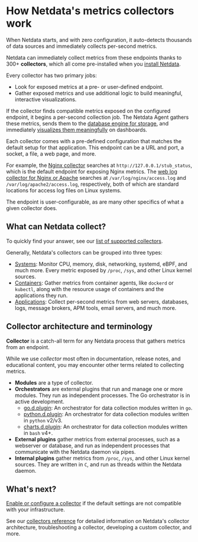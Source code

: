 <!--
title: "How Netdata's metrics collectors work"
description: "When Netdata starts, and with zero configuration, it auto-detects thousands of data sources and immediately collects per-second metrics."
custom_edit_url: "https://github.com/netdata/netdata/edit/master/docs/collect/how-collectors-work.md"
sidebar_label: "How Netdata's metrics collectors work"
learn_status: "Published"
learn_topic_type: "Concepts"
learn_rel_path: "Concepts"
-->

# How Netdata's metrics collectors work

When Netdata starts, and with zero configuration, it auto-detects thousands of data sources and immediately collects
per-second metrics.

Netdata can immediately collect metrics from these endpoints thanks to 300+ **collectors**, which all come pre-installed
when you [install Netdata](https://github.com/netdata/netdata/blob/master/docs/get-started.mdx).

Every collector has two primary jobs:

-   Look for exposed metrics at a pre- or user-defined endpoint.
-   Gather exposed metrics and use additional logic to build meaningful, interactive visualizations.

If the collector finds compatible metrics exposed on the configured endpoint, it begins a per-second collection job. The
Netdata Agent gathers these metrics, sends them to the [database engine for
storage](https://github.com/netdata/netdata/blob/master/docs/store/change-metrics-storage.md), and immediately [visualizes them
meaningfully](https://github.com/netdata/netdata/blob/master/docs/visualize/interact-dashboards-charts.md) on dashboards.

Each collector comes with a pre-defined configuration that matches the default setup for that application. This endpoint
can be a URL and port, a socket, a file, a web page, and more.

For example, the [Nginx collector](https://github.com/netdata/go.d.plugin/blob/master/modules/nginx/README.md) searches
at `http://127.0.0.1/stub_status`, which is the default endpoint for exposing Nginx metrics. The [web log collector for
Nginx or Apache](https://github.com/netdata/go.d.plugin/blob/master/README.mdmodules/weblog) searches at
`/var/log/nginx/access.log` and `/var/log/apache2/access.log`, respectively, both of which are standard locations for
access log files on Linux systems.

The endpoint is user-configurable, as are many other specifics of what a given collector does.

## What can Netdata collect?

To quickly find your answer, see our [list of supported collectors](https://github.com/netdata/netdata/blob/master/collectors/COLLECTORS.md).

Generally, Netdata's collectors can be grouped into three types:

-   [Systems](https://github.com/netdata/netdata/blob/master/docs/collect/system-metrics.md): Monitor CPU, memory, disk, networking, systemd, eBPF, and much more.
    Every metric exposed by `/proc`, `/sys`, and other Linux kernel sources.
-   [Containers](https://github.com/netdata/netdata/blob/master/docs/collect/container-metrics.md): Gather metrics from container agents, like `dockerd` or `kubectl`,
    along with the resource usage of containers and the applications they run.
-   [Applications](https://github.com/netdata/netdata/blob/master/docs/collect/application-metrics.md): Collect per-second metrics from web servers, databases, logs,
    message brokers, APM tools, email servers, and much more.

## Collector architecture and terminology

**Collector** is a catch-all term for any Netdata process that gathers metrics from an endpoint. 

While we use _collector_ most often in documentation, release notes, and educational content, you may encounter other
terms related to collecting metrics.

-   **Modules** are a type of collector.
-   **Orchestrators** are external plugins that run and manage one or more modules. They run as independent processes.
    The Go orchestrator is in active development.
    -   [go.d.plugin](https://github.com/netdata/go.d.plugin/blob/master/README.md): An orchestrator for data
        collection modules written in `go`.
    -   [python.d.plugin](https://github.com/netdata/netdata/blob/master/collectors/python.d.plugin/README.md): An orchestrator for data collection modules written in
        `python` v2/v3.
    -   [charts.d.plugin](https://github.com/netdata/netdata/blob/master/collectors/charts.d.plugin/README.md): An orchestrator for data collection modules written in
        `bash` v4+.
-   **External plugins** gather metrics from external processes, such as a webserver or database, and run as independent
    processes that communicate with the Netdata daemon via pipes.
-   **Internal plugins** gather metrics from `/proc`, `/sys`, and other Linux kernel sources. They are written in `C`,
    and run as threads within the Netdata daemon.

## What's next?

[Enable or configure a collector](https://github.com/netdata/netdata/blob/master/docs/collect/enable-configure.md) if the default settings are not compatible with
your infrastructure.

See our [collectors reference](https://github.com/netdata/netdata/blob/master/collectors/REFERENCE.md) for detailed information on Netdata's collector architecture,
troubleshooting a collector, developing a custom collector, and more.


